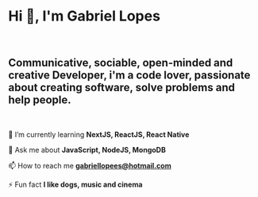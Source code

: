 # Hi 👋, I'm Gabriel Lopes</h1>
<br>

## Communicative, sociable, open-minded and creative Developer, i'm a code lover, passionate about creating software, solve problems and help people.
<br>

🌱 I’m currently learning **NextJS, ReactJS, React Native**

💬 Ask me about **JavaScript, NodeJS, MongoDB**

📫 How to reach me **gabriellopees@hotmail.com**

⚡ Fun fact **I like dogs, music and cinema**
